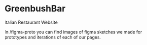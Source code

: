 # GreenbushBar
Italian Restaurant Website

In /figma-proto you can find images of figma sketches we made for prototypes and iterations of each of our pages.
